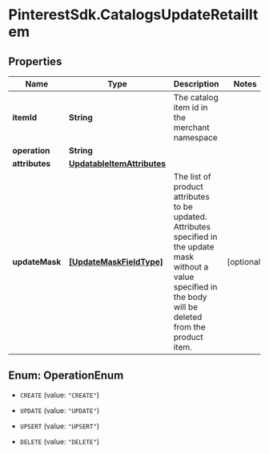 # PinterestSdk.CatalogsUpdateRetailItem

## Properties

Name | Type | Description | Notes
------------ | ------------- | ------------- | -------------
**itemId** | **String** | The catalog item id in the merchant namespace | 
**operation** | **String** |  | 
**attributes** | [**UpdatableItemAttributes**](UpdatableItemAttributes.md) |  | 
**updateMask** | [**[UpdateMaskFieldType]**](UpdateMaskFieldType.md) | The list of product attributes to be updated. Attributes specified in the update mask without a value specified in the body will be deleted from the product item. | [optional] 



## Enum: OperationEnum


* `CREATE` (value: `"CREATE"`)

* `UPDATE` (value: `"UPDATE"`)

* `UPSERT` (value: `"UPSERT"`)

* `DELETE` (value: `"DELETE"`)





